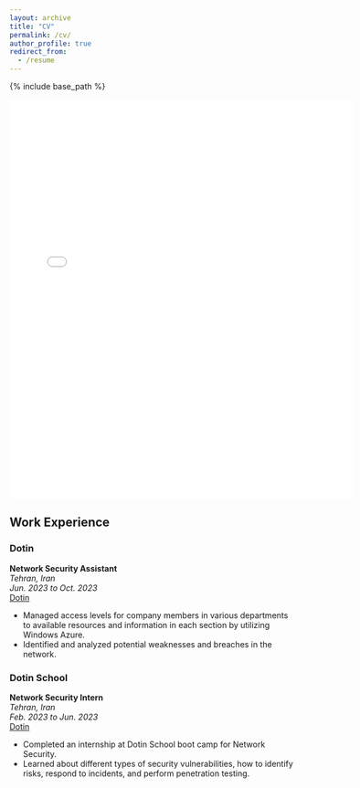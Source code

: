 ```yaml
---
layout: archive
title: "CV"
permalink: /cv/
author_profile: true
redirect_from:
  - /resume
---
```


{% include base_path %}

<embed src="{{ site.baseurl }}/files/NegarHonarvar.pdf" width="600" height="700" type='application/pdf'>


## Work Experience

### Dotin
**Network Security Assistant**  
*Tehran, Iran*  
*Jun. 2023 to Oct. 2023*  
[Dotin](https://www.dotin.ir/)

- Managed access levels for company members in various departments to available resources and information in each section by utilizing Windows Azure.
- Identified and analyzed potential weaknesses and breaches in the network.

### Dotin School
**Network Security Intern**  
*Tehran, Iran*  
*Feb. 2023 to Jun. 2023*  
[Dotin](https://www.dotin.ir/)

- Completed an internship at Dotin School boot camp for Network Security.
- Learned about different types of security vulnerabilities, how to identify risks, respond to incidents, and perform penetration testing.


